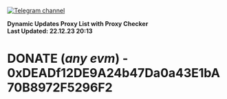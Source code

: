 [![Telegram channel](https://img.shields.io/endpoint?url=https://runkit.io/damiankrawczyk/telegram-badge/branches/master?url=https://t.me/n4z4v0d)](https://t.me/n4z4v0d) 

**Dynamic Updates Proxy List with Proxy Checker**  
**Last Updated: 22.12.23 20:13**

# DONATE (_any evm_) - 0xDEADf12DE9A24b47Da0a43E1bA70B8972F5296F2
